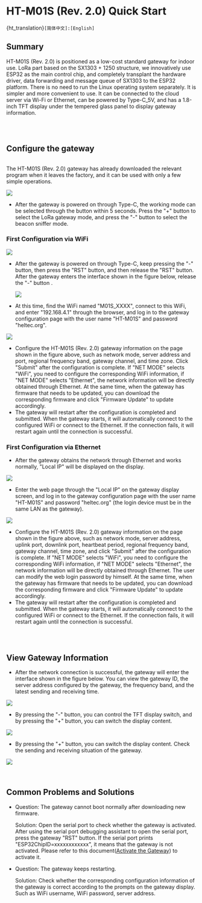 # HT-M01S (Rev. 2.0) Quick Start

{ht_translation}`[简体中文]:[English]`

## Summary

HT-M01S (Rev. 2.0) is positioned as a low-cost standard gateway for indoor use. LoRa part based on the SX1303 + 1250 structure,  we innovatively use ESP32 as the main control chip, and completely transplant the hardware driver, data forwarding and message queue of SX1303 to the ESP32 platform. There is no need to run the Linux operating system separately. It is simpler and more convenient to use. It can be connected to the cloud server via Wi-Fi or Ethernet, can be powered by Type-C_5V, and has a 1.8-inch TFT display under the tempered glass panel to display gateway information.

```{Tip} For HT-M01S (Rev. 2.0), AS923_ 1 corresponding frequency points are 923.2MHz~924.6MHz, AS923_ 2 corresponding frequency points are 921.4MHz~922.8MHz, AS923_ 3 corresponding frequency points are 916.6MHz~918.0MHz, AS923_ 4 corresponding frequency points are 917.3MHz~918.7MHz.

```

&nbsp;

## Configure the gateway

```{Tip} If your gateway ID is occupied, in order to avoid occupying other gateway IDs when modifying the gateway ID, please modify the "FFFF" part in the middle, thank you!

```

The HT-M01S (Rev. 2.0) gateway has already downloaded the relevant program when it leaves the factory, and it can be used with only a few simple operations.

![](img/quick_start/01.png)



- After the gateway is powered on through Type-C, the working mode can be selected through the button within 5 seconds. Press the "+" button to select the LoRa gateway mode, and press the "-" button to select the beacon sniffer mode.

### First Configuration via WiFi

![](img/quick_start/02.png)

- After the gateway is powered on through Type-C, keep pressing the "-" button, then press the "RST" button, and then release the "RST" button. After the gateway enters the interface shown in the figure below, release the "-" button .

  ![](img/quick_start/03.png)

- At this time, find the WiFi named "M01S_XXXX", connect to this WiFi, and enter "192.168.4.1" through the browser, and log in to the gateway configuration page with the user name "HT-M01S" and password "heltec.org".

![](img/quick_start/04.png)

- Configure the HT-M01S (Rev. 2.0) gateway information on the page shown in the figure above, such as network mode, server address and port, regional frequency band, gateway channel, and time zone. Click "Submit" after the configuration is complete. If "NET MODE" selects "WiFi", you need to configure the corresponding WiFi information, if "NET MODE" selects "Ethernet", the network information will be directly obtained through Ethernet. At the same time, when the gateway has firmware that needs to be updated, you can download the corresponding firmware and click "Firmware Update" to update accordingly.
- The gateway will restart after the configuration is completed and submitted. When the gateway starts, it will automatically connect to the configured WiFi or connect to the Ethernet. If the connection fails, it will restart again until the connection is successful.

### First Configuration via Ethernet

- After the gateway obtains the network through Ethernet and works normally, "Local IP" will be displayed on the display.

![](img/quick_start/05.png)

- Enter the web page through the "Local IP" on the gateway display screen, and log in to the gateway configuration page with the user name "HT-M01S" and password "heltec.org" (the login device must be in the same LAN as the gateway).

![](img/quick_start/04.png)

- Configure the HT-M01S (Rev. 2.0) gateway information on the page shown in the figure above, such as network mode, server address, uplink port, downlink port, heartbeat period, regional frequency band, gateway channel, time zone, and click "Submit" after the configuration is complete. If "NET MODE" selects "WiFi", you need to configure the corresponding WiFi information, if "NET MODE" selects "Ethernet", the network information will be directly obtained through Ethernet. The user can modify the web login password by himself. At the same time, when the gateway has firmware that needs to be updated, you can download the corresponding firmware and click "Firmware Update" to update accordingly.
- The gateway will restart after the configuration is completed and submitted. When the gateway starts, it will automatically connect to the configured WiFi or connect to the Ethernet. If the connection fails, it will restart again until the connection is successful.

```{Tip} After the gateway is connected to the network through WiFi or Ethernet and works normally, you can directly enter the configuration interface through the "Local IP" on the display (the login device must be in the same LAN as the gateway).

```

&nbsp;

## View Gateway Information

- After the network connection is successful, the gateway will enter the interface shown in the figure below. You can view the gateway ID, the server address configured by the gateway, the frequency band, and the latest sending and receiving time.

![](img/quick_start/06.png)

- By pressing the "-" button, you can control the TFT display switch, and by pressing the "+" button, you can switch the display content.

![](img/quick_start/07.png)

- By pressing the "+" button, you can switch the display content. Check the sending and receiving situation of the gateway.

![](img/quick_start/08.png)

&nbsp;

## Common Problems and Solutions

- Question: The gateway cannot boot normally after downloading new firmware.

  Solution: Open the serial port to check whether the gateway is activated. After using the serial port debugging assistant to open the serial port, press the gateway "RST" button. If the serial port prints "ESP32ChipID=xxxxxxxxxxxx", it means that the gateway is not activated. Please refer to this document([Activate the Gateway](https://docs.heltec.org/en/gateway/ht-m01s_v2/update_firmware.html#activate-the-gateway)) to activate it. 

- Question: The gateway keeps restarting.

  Solution: Check whether the corresponding configuration information of the gateway is correct according to the prompts on the gateway display. Such as WiFi username, WiFi password, server address.